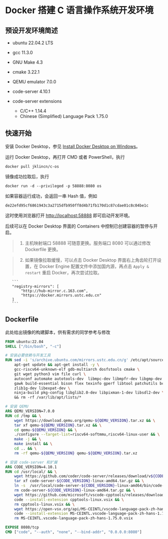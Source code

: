 # Docker 搭建 C 语言操作系统开发环境

## 预设开发环境简述

- ubuntu 22.04.2 LTS
- gcc 11.3.0
- GNU Make 4.3
- cmake 3.22.1
- QEMU emulator 7.0.0
- code-server 4.10.1
- code-server extensions

     - C/C++ 1.14.4
     - Chinese (Simplified) Language Pack 1.75.0

## 快速开始

安装 Docker Desktop，参见 [Install Docker Desktop on Windows](https://docs.docker.com/desktop/install/windows-install/)。

运行 Docker Desktop，再打开 CMD 或者 PowerShell，执行

```
docker pull jklincn/c-os
```

镜像成功拉取后，执行

```
docker run -d --privileged -p 58888:8080 os
```

如果容器运行成功，会返回一串 Hash 值，例如

```
de22efd95cf6861943c3a2715dfb950ff8d4b71fb170d1c87cdae01c8c04be1c
```

这时使用浏览器打开 [http://localhost:58888](http://localhost:58888) 即可启动开发环境。

后续可以在 Docker Desktop 界面的 Containers 中控制已创建容器的暂停与开启。

>1. 主机映射端口 58888 可随意更换。服务端口 8080 可以通过修改 Dockerfile 更换。

>2. 如果镜像拉取缓慢，可以点击 Docker Desktop 界面右上角齿轮打开设置，在 Docker Engine 配置文件中添加国内源，再点击 `Apply & restart` 重启 Docker，再次尝试拉取。
>
       ```
       "registry-mirrors": [
           "http://hub-mirror.c.163.com",
           "https://docker.mirrors.ustc.edu.cn"
       ]
       ```

## Dockerfile

此处给出镜像的构建脚本，供有需求的同学参考与修改

```dockerfile
FROM ubuntu:22.04
SHELL ["/bin/bash", "-c"]

# 安装必要依赖与开发工具
RUN sed -i 's/archive.ubuntu.com/mirrors.ustc.edu.cn/g' /etc/apt/sources.list && \
    apt-get update && apt-get install -y \
    gcc-riscv64-unknown-elf gdb-multiarch dosfstools cmake \
    git wget python3 vim file curl \
    autoconf automake autotools-dev  libmpc-dev libmpfr-dev libgmp-dev \
    gawk build-essential bison flex texinfo gperf libtool patchutils bc \
    zlib1g-dev libexpat-dev \
    ninja-build pkg-config libglib2.0-dev libpixman-1-dev libsdl2-dev \ 
    && rm -rf /var/lib/apt/lists/*

# 安装 QEMU
ARG QEMU_VERSION=7.0.0
RUN cd /tmp && \
    wget https://download.qemu.org/qemu-${QEMU_VERSION}.tar.xz && \
    tar xf qemu-${QEMU_VERSION}.tar.xz && \
    cd qemu-${QEMU_VERSION} && \
    ./configure --target-list=riscv64-softmmu,riscv64-linux-user && \
    make -j && \
    make install && \
    cd .. && \
    rm -rf qemu-${QEMU_VERSION} qemu-${QEMU_VERSION}.tar.xz

# 安装 code-server 和扩展
ARG CODE_VERSION=4.10.1
RUN cd /usr/local/ && \
    wget https://github.com/coder/code-server/releases/download/v${CODE_VERSION}/code-server-${CODE_VERSION}-linux-amd64.tar.gz && \
    tar xf code-server-${CODE_VERSION}-linux-amd64.tar.gz && \
    ln -s  /usr/local/code-server-${CODE_VERSION}-linux-amd64/bin/code-server /usr/bin/code && \
    rm code-server-${CODE_VERSION}-linux-amd64.tar.gz && \
    wget https://github.com/microsoft/vscode-cpptools/releases/download/v1.14.4/cpptools-linux.vsix && \
    code --install-extension cpptools-linux.vsix && \
    rm cpptools-linux.vsix && \
    wget https://open-vsx.org/api/MS-CEINTL/vscode-language-pack-zh-hans/1.75.0/file/MS-CEINTL.vscode-language-pack-zh-hans-1.75.0.vsix && \
    code --install-extension MS-CEINTL.vscode-language-pack-zh-hans-1.75.0.vsix && \
    rm MS-CEINTL.vscode-language-pack-zh-hans-1.75.0.vsix

EXPOSE 8080/tcp
CMD ["code", "--auth", "none", "--bind-addr", "0.0.0.0:8080"]
```

